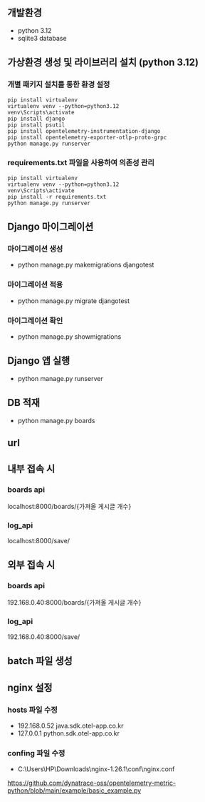 ## 개발환경
- python 3.12
- sqlite3 database

## 가상환경 생성 및 라이브러리 설치 (python 3.12)
### 개별 패키지 설치를 통한 환경 설정
```
pip install virtualenv
virtualenv venv --python=python3.12
venv\Scripts\activate
pip install django
pip install psutil
pip install opentelemetry-instrumentation-django
pip install opentelemetry-exporter-otlp-proto-grpc
python manage.py runserver
```
### requirements.txt 파일을 사용하여 의존성 관리
```
pip install virtualenv
virtualenv venv --python=python3.12
venv\Scripts\activate
pip install -r requirements.txt
python manage.py runserver
```


## Django 마이그레이션
### 마이그레이션 생성
- python manage.py makemigrations djangotest
### 마이그레이션 적용
- python manage.py migrate djangotest
### 마이그레이션 확인
- python manage.py showmigrations

## Django 앱 실행
- python manage.py runserver

## DB 적재
- python manage.py boards

## url
## 내부 접속 시
### boards api
localhost:8000/boards/{가져올 게시글 개수}
### log_api
localhost:8000/save/

## 외부 접속 시
### boards api
192.168.0.40:8000/boards/{가져올 게시글 개수}
### log_api
192.168.0.40:8000/save/


## batch 파일 생성

## nginx 설정
### hosts 파일 수정
- 192.168.0.52 java.sdk.otel-app.co.kr
- 127.0.0.1 python.sdk.otel-app.co.kr

### confing 파일 수정
- C:\Users\HP\Downloads\nginx-1.26.1\conf\nginx.conf

https://github.com/dynatrace-oss/opentelemetry-metric-python/blob/main/example/basic_example.py